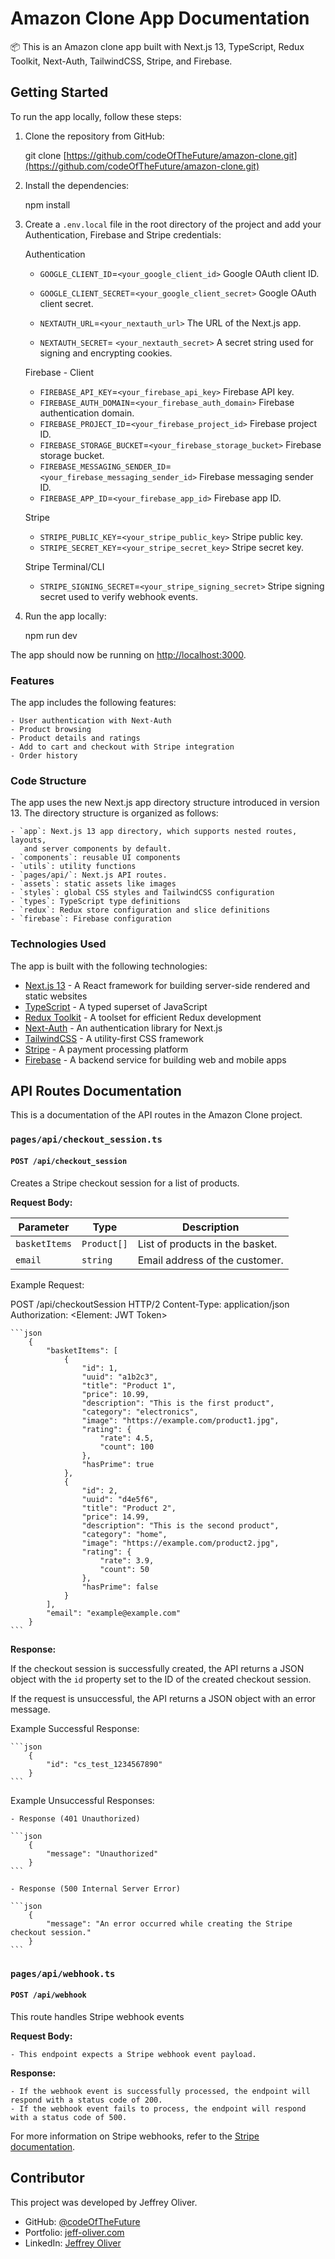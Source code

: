 # Amazon Clone App Documentation

📦 This is an Amazon clone app built with Next.js 13, TypeScript, Redux Toolkit, Next-Auth, TailwindCSS, Stripe, and Firebase.

## Getting Started

To run the app locally, follow these steps:

1. Clone the repository from GitHub:

    git clone [https://github.com/codeOfTheFuture/amazon-clone.git](https://github.com/codeOfTheFuture/amazon-clone.git)

2. Install the dependencies:

    npm install

3. Create a `.env.local` file in the root directory of the project and add your Authentication, Firebase and Stripe credentials:

    Authentication

    - `GOOGLE_CLIENT_ID`=`<your_google_client_id>` Google OAuth client ID.
    - `GOOGLE_CLIENT_SECRET`=`<your_google_client_secret>` Google OAuth client secret.

    - `NEXTAUTH_URL`=`<your_nextauth_url>` The URL of the Next.js app.
    - `NEXTAUTH_SECRET`= `<your_nextauth_secret>` A secret string used for signing and encrypting cookies.

    Firebase - Client

    - `FIREBASE_API_KEY`=`<your_firebase_api_key>` Firebase API key.
    - `FIREBASE_AUTH_DOMAIN`=`<your_firebase_auth_domain>` Firebase authentication domain.
    - `FIREBASE_PROJECT_ID`=`<your_firebase_project_id>` Firebase project ID.
    - `FIREBASE_STORAGE_BUCKET`=`<your_firebase_storage_bucket>` Firebase storage bucket.
    - `FIREBASE_MESSAGING_SENDER_ID`=`<your_firebase_messaging_sender_id>` Firebase messaging sender ID.
    - `FIREBASE_APP_ID`=`<your_firebase_app_id>` Firebase app ID.

    Stripe

    - `STRIPE_PUBLIC_KEY`=`<your_stripe_public_key>` Stripe public key.
    - `STRIPE_SECRET_KEY`=`<your_stripe_secret_key>` Stripe secret key.

    Stripe Terminal/CLI

    - `STRIPE_SIGNING_SECRET`=`<your_stripe_signing_secret>` Stripe signing secret used to verify webhook events.

4. Run the app locally:

    npm run dev

The app should now be running on [http://localhost:3000](http://localhost:3000).

### Features

The app includes the following features:

    - User authentication with Next-Auth
    - Product browsing
    - Product details and ratings
    - Add to cart and checkout with Stripe integration
    - Order history

### Code Structure

The app uses the new Next.js app directory structure introduced in version 13. The directory structure is organized as follows:

    - `app`: Next.js 13 app directory, which supports nested routes, layouts,
       and server components by default.
    - `components`: reusable UI components
    - `utils`: utility functions
    - `pages/api/`: Next.js API routes.
    - `assets`: static assets like images
    - `styles`: global CSS styles and TailwindCSS configuration
    - `types`: TypeScript type definitions
    - `redux`: Redux store configuration and slice definitions
    - `firebase`: Firebase configuration

### Technologies Used

The app is built with the following technologies:

- [Next.js 13](https://nextjs.org/) - A React framework for building server-side rendered and static websites
- [TypeScript](https://www.typescriptlang.org/) - A typed superset of JavaScript
- [Redux Toolkit](https://redux-toolkit.js.org/) - A toolset for efficient Redux development
- [Next-Auth](https://next-auth.js.org/) - An authentication library for Next.js
- [TailwindCSS](https://tailwindcss.com/) - A utility-first CSS framework
- [Stripe](https://stripe.com/) - A payment processing platform
- [Firebase](https://firebase.google.com/) - A backend service for building web and mobile apps

## API Routes Documentation

This is a documentation of the API routes in the Amazon Clone project.

### `pages/api/checkout_session.ts`

#### `POST /api/checkout_session`

Creates a Stripe checkout session for a list of products.

**Request Body:**

| Parameter    | Type     | Description                                         |
| ------------ | -------- | --------------------------------------------------- |
| `basketItems` | `Product[]` | List of products in the basket. |
| `email`      | `string` | Email address of the customer.                     |

Example Request:

POST /api/checkoutSession HTTP/2
Content-Type: application/json
Authorization: <Element: JWT Token>

    ```json
        {
            "basketItems": [
                {
                    "id": 1,
                    "uuid": "a1b2c3",
                    "title": "Product 1",
                    "price": 10.99,
                    "description": "This is the first product",
                    "category": "electronics",
                    "image": "https://example.com/product1.jpg",
                    "rating": {
                        "rate": 4.5,
                        "count": 100
                    },
                    "hasPrime": true
                },
                {
                    "id": 2,
                    "uuid": "d4e5f6",
                    "title": "Product 2",
                    "price": 14.99,
                    "description": "This is the second product",
                    "category": "home",
                    "image": "https://example.com/product2.jpg",
                    "rating": {
                        "rate": 3.9,
                        "count": 50
                    },
                    "hasPrime": false
                }
            ],
            "email": "example@example.com"
        }
    ```

**Response:**

If the checkout session is successfully created, the API returns a JSON object with the `id` property set to the ID of the created checkout session.

If the request is unsuccessful, the API returns a JSON object with an error message.

Example Successful Response:

    ```json
        {
            "id": "cs_test_1234567890"
        }
    ```

Example Unsuccessful Responses:

    - Response (401 Unauthorized)

    ```json
        {
            "message": "Unauthorized"
        }
    ```

    - Response (500 Internal Server Error)

    ```json
        {
            "message": "An error occurred while creating the Stripe checkout session."
        }
    ```

### `pages/api/webhook.ts`

#### `POST /api/webhook`

This route handles Stripe webhook events

**Request Body:**

    - This endpoint expects a Stripe webhook event payload.

**Response:**

    - If the webhook event is successfully processed, the endpoint will respond with a status code of 200.
    - If the webhook event fails to process, the endpoint will respond with a status code of 500.

For more information on Stripe webhooks, refer to the [Stripe documentation](https://stripe.com/docs/webhooks).

## Contributor

This project was developed by Jeffrey Oliver.

- GitHub: [@codeOfTheFuture](https://github.com/codeOfTheFuture)
- Portfolio: [jeff-oliver.com](https://jeff-oliver.com)
- LinkedIn: [Jeffrey Oliver](https://www.linkedin.com/in/jeffrey-oliver-353260160/)
